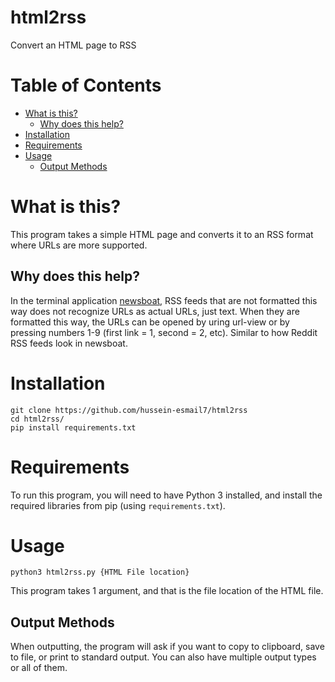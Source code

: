 # html2rss
Convert an HTML page to RSS

# Table of Contents
- [What is this?](#what-is-this)
    - [Why does this help?](#Why-does-this-help)
- [Installation](#installation)
- [Requirements](#requirements)
- [Usage](#usage)
    - [Output Methods](#output-methods)

# What is this?

This program takes a simple HTML page and converts it to an RSS format where URLs are more supported.

## Why does this help?

In the terminal application [newsboat](https://github.com/newsboat/newsboat), RSS feeds that are not formatted this way does not recognize URLs as actual URLs, just text. When they are formatted this way, the URLs can be opened by uring url-view or by pressing numbers 1-9 (first link = 1, second = 2, etc). Similar to how Reddit RSS feeds look in newsboat.

# Installation

```
git clone https://github.com/hussein-esmail7/html2rss
cd html2rss/
pip install requirements.txt
```

# Requirements

To run this program, you will need to have Python 3 installed, and install the required libraries from pip (using `requirements.txt`).

# Usage 

```
python3 html2rss.py {HTML File location}
```

This program takes 1 argument, and that is the file location of the HTML file.

## Output Methods

When outputting, the program will ask if you want to copy to clipboard, save to file, or print to standard output. You can also have multiple output types or all of them.
